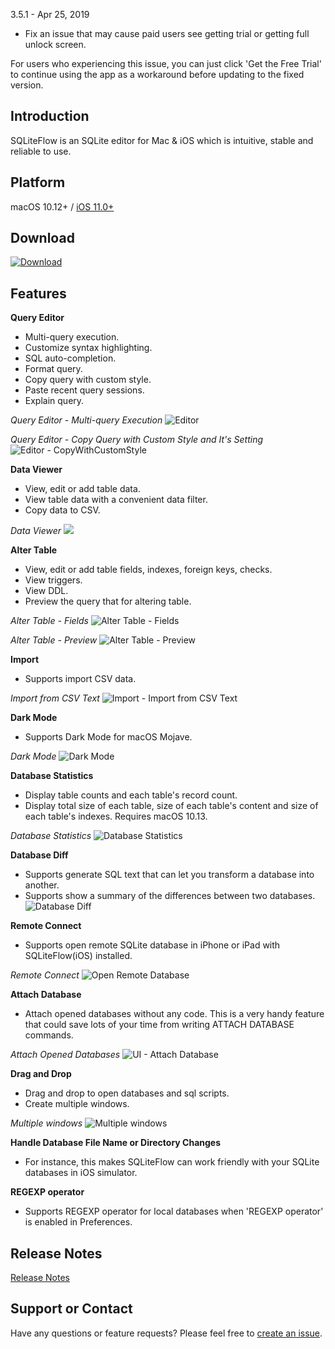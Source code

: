 3.5.1 - Apr 25, 2019
- Fix an issue that may cause paid users see getting trial or getting full unlock screen.

For users who experiencing this issue, you can just click 'Get the Free Trial' to continue using the app as a workaround before updating to the fixed version.


## Introduction
SQLiteFlow is an SQLite editor for Mac & iOS which is intuitive, stable and reliable to use.

## Platform
macOS 10.12+ / [iOS 11.0+](iOS)

## Download
[![Download](macOS/DownloadOnTheMacAppStore.svg)](macappstores://itunes.apple.com/app/id1378587993)

## Features

**Query Editor**

- Multi-query execution.
- Customize syntax highlighting.
- SQL auto-completion.
- Format query.
- Copy query with custom style.
- Paste recent query sessions.
- Explain query.

*Query Editor - Multi-query Execution*
![Editor](macOS/Editor.png)

*Query Editor - Copy Query with Custom Style and It's Setting*
![Editor - CopyWithCustomStyle](macOS/CopyWithCustomStyle.png)

**Data Viewer**

- View, edit or add table data.
- View table data with a convenient data filter.
- Copy data to CSV.

*Data Viewer*
![](macOS/DataView.png)

**Alter Table**

- View, edit or add table fields, indexes, foreign keys, checks.
- View triggers.
- View DDL.
- Preview the query that for altering table.

*Alter Table - Fields*
![Alter Table - Fields](macOS/AlterTable.png)

*Alter Table - Preview*
![Alter Table - Preview](macOS/AlterPreview.png)

**Import**
- Supports import CSV data.

*Import from CSV Text*
![Import - Import from CSV Text](macOS/ImportFromCSV.png)

**Dark Mode**
- Supports Dark Mode for macOS Mojave.

*Dark Mode*
![Dark Mode](macOS/DarkMode.png)

**Database Statistics**
- Display table counts and each table's record count.
- Display total size of each table, size of each table's content and size of each table's indexes. Requires macOS 10.13.

*Database Statistics*
![Database Statistics](macOS/Statistics.png)

**Database Diff**
- Supports generate SQL text that can let you transform a database into another.
- Supports show a summary of the differences between two databases.
![Database Diff](macOS/DatabaseDiff.png)

**Remote Connect**
- Supports open remote SQLite database in iPhone or iPad with SQLiteFlow(iOS) installed.

*Remote Connect*
![Open Remote Database](macOS/RemoteConnect.png)

**Attach Database**
- Attach opened databases without any code. This is a very handy feature that could save lots of your time from writing ATTACH DATABASE commands.

*Attach Opened Databases*
![UI - Attach Database](macOS/AttachDatabase.png)

**Drag and Drop**
- Drag and drop to open databases and sql scripts.
- Create multiple windows.

*Multiple windows*
![Multiple windows](macOS/MultipleWindows.png)

**Handle Database File Name or Directory Changes**
- For instance, this makes SQLiteFlow can work friendly with your SQLite databases in iOS simulator.

**REGEXP operator**
- Supports REGEXP operator for local databases when 'REGEXP operator' is enabled in Preferences.

## Release Notes
[Release Notes](ReleaseNotes)

## Support or Contact

Have any questions or feature requests? Please feel free to [create an issue](https://github.com/SQLiteFlow/SQLiteFlow-Issues/issues).

